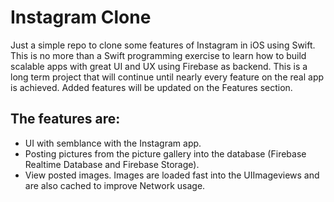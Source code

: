# Instagram Clone
Just a simple repo to clone some features of Instagram in iOS using Swift. This is no more than a Swift programming exercise to learn how to build scalable apps with great UI and UX using Firebase as backend.
This is a long term project that will continue until nearly every feature on the real app is achieved. Added features will be updated on the Features section.

## The features are:
- UI with semblance with the Instagram app.
- Posting pictures from the picture gallery into the database (Firebase Realtime Database and Firebase Storage).
- View posted images. Images are loaded fast into the UIImageviews and are also cached to improve Network usage.
